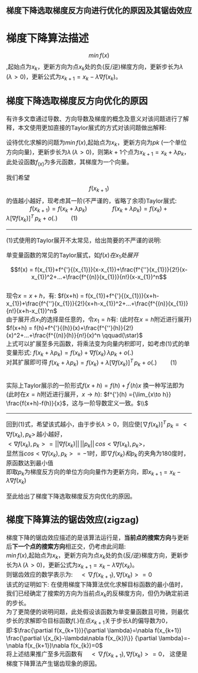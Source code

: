 ## 梯度下降选取梯度反方向进行优化的原因及其锯齿效应
# 梯度下降算法描述
<font size=3,line-height:3>$$min\,f(x)$$,起始点为$x_{k}$，更新方向为点$x_{k}$处的负(反/逆)梯度方向，更新步长为$\lambda \,(\lambda>0)$，更新公式为$x_{k+1}=x_{k}-\lambda\nabla f(x_{k})$。

## 梯度下降选取梯度反方向优化的原因
有许多文章通过导数、方向导数及梯度的概念及意义对该问题进行了解释，本文使用更加直接的Taylor展式的方式对该问题做出解释:


设待优化求解的问题为$min\,f(x)$,起始点为$x_{k}$，更新方向为$p{k}$ (一个单位方向向量)，更新步长为$\lambda \,(\lambda>0)$，则第$k+1$个点为$x_{k+1}=x_{k}+\lambda p_{k}$，此处设函数$f_(x)$为多元函数，其梯度为一个向量。


我们希望$$f(x_{k+1})$$的值越小越好，现考虑其一阶(不严谨的，省略了余项)Taylor展式:
&emsp;&emsp;&emsp;&emsp;$f(x_{k+1})=f(x_{k}+\lambda p_{k})$
&emsp;&emsp;&emsp;&emsp;$f(x_{k}+\lambda p_{k})=f(x_{k})+\lambda[\nabla f(x_k)]^{T}\,p_{k}+o(.)  \qquad(1)$

----------------------------

$(1)$式使用的Taylor展开不太常见，给出简要的不严谨的说明:

单变量函数的常见的Taylor展式，如$f(x)在x_{1}处展开$

$$f(x) = f(x_{1})+f^{'}{(x_{1})}(x-x_{1})+\frac{f^{''}(x_{1})}{2!}(x-x_{1})^2+...+\frac{f^{(n)}(x_{1})}{n!}(x-x_{1})^n$$
<br/>
现令$x=x+h$，有:
$f(x+h) = f(x_{1})+f^{'}{(x_{1})}(x+h-x_{1})+\frac{f^{''}(x_{1})}{2!}(x+h-x_{1})^2+...+\frac{f^{(n)}(x_{1})}{n!}(x+h-x_{1})^n$
<br/>
由于展开点$x_{1}$的选择是任意的，令$x_{1}=h$有: (此时在$x=h$附近进行展开)
$f(x+h) = f(h)+f^{'}{(h)}(x)+\frac{f^{''}(h)}{2!}(x)^2+...+\frac{f^{(n)}(h)}{n!}(x)^n \qquad(\star)$
<br/>
上式可以扩展至多元函数，将乘法变为向量内积即可，如考虑$(1)$式的单变量形式:
$f(x_{k}+\lambda p_{k})=f(x_{k})+\nabla f(x_k)\,\lambda p_{k}+o(.)$<br/>
对其扩展即可得
$f(x_{k}+\lambda p_{k})=f(x_{k})+\lambda[\nabla f(x_k)]^{T}\,p_{k}+o(.)  \qquad(1)$

<br/>实际上Taylor展示的一阶形式$f(x+h) = f(h)+f^{'}{(h)}x$ 换一种写法即为 (此时在$x=h$附近进行展开，$x\to h$):
$f^{'}(h) ={\lim_{x\to h}} \frac{f(x+h)-f(h)}{x}$，这与一阶导数定义一致。$\\$

---------
回到$(1)$式，希望该式越小，由于步长$\lambda >0$，则应使$[\nabla f(x_k)]^{T}\,p_{k} = <\nabla f(x_k),p_{k}>\,$越小越好，<br/>
$<\nabla f(x_k),p_{k}> = ||\nabla f(x_k)||\,||p_{k}||\,cos<\nabla f(x_k),p_{k}>$，<br/>
显然当$cos<\nabla f(x_k),p_{k}> = -1$时，即$\nabla f(x_k)和p_{k}\,$的夹角为180度时，原函数达到最小值<br/>
即取$p_{k}$为梯度反方向的单位方向向量作为更新方向，即$x_{k+1}=x_{k}-\lambda\nabla f(x_{k})$

至此给出了梯度下降选取梯度反方向优化的原因。

## 梯度下降算法的锯齿效应(zigzag)
梯度下降的锯齿效应描述的是该算法运行是，**当前点的搜索方向**与更新后**下一个点的搜索方向**相正交，仍考虑此问题:
<br/>
$min\,f(x)$,起始点为$x_{k}$，更新方向为点$x_{k}$处的负(反/逆)梯度方向，更新步长为$\lambda \,(\lambda>0)$，更新公式为$x_{k+1}=x_{k}-\lambda\nabla f(x_{k})$。
<br/>
则锯齿效应的数学表示为:$\quad<\nabla f(x_{k+1}),\nabla f(x_{k})> = 0$
<br/>
该式的证明如下:
在使用梯度下降算法优化求解目标函数的最小值时，我们已经确定了搜索的方向为当前点$x_{k}$的反梯度方向，但仍为确定前进的步长。
<br/>
为了更简便的说明问题，此处假设该函数为单变量函数且可微，则最优步长的求解即令目标函数$f(.)$在点$x_{k+1}$关于步长$\lambda$的偏导数为0，即:$\frac{\partial f(x_{k+1})}{\partial \lambda}=\nabla f(x_{k+1}) \frac{\partial \{x_{k}-\lambda\nabla f(x_{k})\}} {\partial \lambda}=-\nabla f(x_{k+1})\nabla f(x_{k})=0$
<br/>
将上述结果推广至多元函数有$\quad<\nabla f(x_{k+1}),\nabla f(x_{k})> = 0$，
这便是梯度下降算法产生锯齿现象的原因。


</font>
